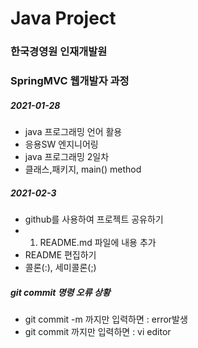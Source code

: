 # Java Project 
### 한국경영원 인재개발원
### SpringMVC 웹개발자 과정

##### 2021-01-28

* java 프로그래밍 언어 활용
* 응용SW 엔지니어링 
* java 프로그래밍 2일차 
* 클래스,패키지, main() method 

##### 2021-02-3
* github를 사용하여 프로젝트 공유하기
* 1. README.md 파일에 내용 추가 
* README 편집하기
* 콜론(:), 세미콜론(;)

##### git commit 명령 오류 상황
* git commit -m 까지만 입력하면 : error발생
* git commit 까지만 입력하면 : vi editor  